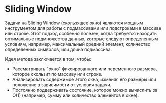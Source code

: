 # Sliding Window

Задачи на Sliding Window (скользящее окно) являются мощным инструментом для работы с подмассивами или подстроками в массиве или строке. 
Этот подход особенно полезен, когда требуется находить оптимальные подмножества данных, которые следуют определенным условиям, например, 
максимальный средний элемент, количество определенных символов, или длина подмассива.

Идея метода заключается в том, чтобы:
- Рассматривать "окно" фиксированного или переменного размера, которое скользит по массиву или строке.
- Анализировать содержимое этого окна, изменяя его размеры или положение в зависимости от условия задачи.
- Постоянно поддерживать состояние, которое можно вычислить за O(1) (например, сумму или количество элементов в окне).